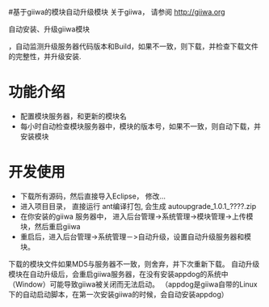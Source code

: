 #基于giiwa的模块自动升级模块
关于giiwa， 请参阅 http://giiwa.org

自动安装、升级giiwa模块

，自动监测升级服务器代码版本和Build，如果不一致，则下载，并检查下载文件的完整性，并升级安装.</p>
<h1>功能介绍</h1>
<ul>
<li>配置模块服务器，和更新的模块名</li>
<li>每小时自动检查模块服务器中，模块的版本号，如果不一致，则自动下载，并安装模块</li>
</ul>

<h1>开发使用</h1>
<ul>
<li>下载所有源码，然后直接导入Eclipse， 修改...</li>
<li>进入项目目录， 直接运行 ant编译打包, 会生成 autoupgrade_1.0.1_????.zip </li>
<li>在你安装的giiwa 服务器中， 进入后台管理->系统管理->模块管理->上传模块，然后重启giiwa</li>
<li>重启后，进入后台管理->系统管理－>自动升级，设置自动升级服务器和模块。</li>
</ul>

下载的模块文件如果MD5与服务器不一致，则舍弃，并下次重新下载。
自动升级模块在自动升级后，会重启giiwa服务器，在没有安装appdog的系统中（Window）可能导致giiwa被关闭而无法启动。
（appdog是giiwa自带的Linux下的自动启动脚本，在第一次安装giiwa的时候，会自动安装appdog）